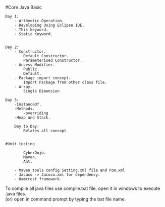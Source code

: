 #Core Java Basic

	Day 1:
		- Arthmetic Operation.
		- Developing Using Eclipse IDE.
		- This keyword.
		- Static Keyword.
		
		
	Day 2:
		- Constructor.
			Default Constructor.
			Parameterised Constructor.
		- Access Modifier.
			Public.
			Default.
		- Package import concept.
			Import Package from other class file.
		- Array.
			Single Dimension
			
	Day 3:
		-InstanceOf. 
		-Methods.
			-overriding
		-Heap and Stack.
		
		Day to Day: 
			Relates all concept 
			
			
	#Unit testing 
			
			CyberDojo.
			Maven.
			Ant.
			
		- Maven tools config Setting.xml file and Pom.xml
		- Jacaco -> Jacoco.xml for dependency.
		- Hamcrest framework.

		
To compile all java files use compile.bat file, open it in windows to execute .java files.	
				(or)
		open in command prompt by typing the bat file name.